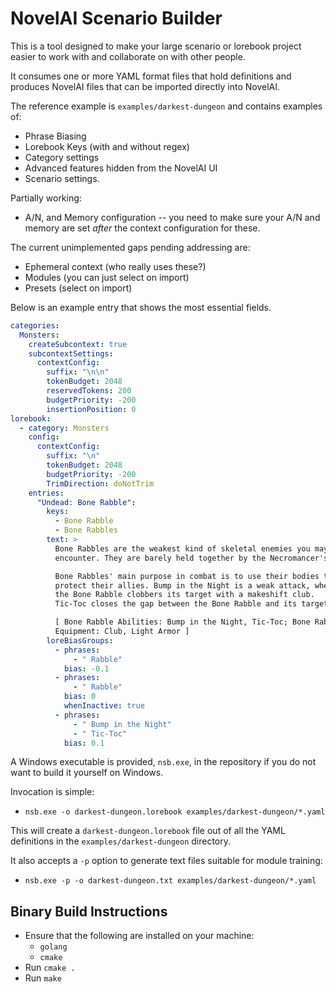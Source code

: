 NovelAI Scenario Builder
========================
This is a tool designed to make your large scenario or lorebook project easier to work with and collaborate on with other people.

It consumes one or more YAML format files that hold definitions and produces NovelAI files that can be imported directly into NovelAI.

The reference example is `examples/darkest-dungeon` and contains examples of:
* Phrase Biasing
* Lorebook Keys (with and without regex)
* Category settings
* Advanced features hidden from the NovelAI UI
* Scenario settings.

Partially working:
* A/N, and Memory configuration -- you need to make sure your A/N and memory are set *after* the context configuration for these.

The current unimplemented gaps pending addressing are:
* Ephemeral context (who really uses these?)
* Modules (you can just select on import)
* Presets (select on import)

Below is an example entry that shows the most essential fields.
```yaml
categories:
  Monsters:
    createSubcontext: true
    subcontextSettings:
      contextConfig:
        suffix: "\n\n"
        tokenBudget: 2048
        reservedTokens: 200
        budgetPriority: -200
        insertionPosition: 0
lorebook:
  - category: Monsters
    config:
      contextConfig:
        suffix: "\n"
        tokenBudget: 2048
        budgetPriority: -200
        TrimDirection: doNotTrim
    entries:
      "Undead: Bone Rabble":
        keys:
          - Bone Rabble
          - Bone Rabbles
        text: >
          Bone Rabbles are the weakest kind of skeletal enemies you may
          encounter. They are barely held together by the Necromancer's magic.

          Bone Rabbles' main purpose in combat is to use their bodies to
          protect their allies. Bump in the Night is a weak attack, where
          the Bone Rabble clobbers its target with a makeshift club.
          Tic-Toc closes the gap between the Bone Rabble and its target.

          [ Bone Rabble Abilities: Bump in the Night, Tic-Toc; Bone Rabble
          Equipment: Club, Light Armor ]
        loreBiasGroups:
          - phrases:
              - " Rabble"
            bias: -0.1
          - phrases:
              - " Rabble"
            bias: 0
            whenInactive: true
          - phrases:
              - " Bump in the Night"
              - " Tic-Toc"
            bias: 0.1
```

A Windows executable is provided, `nsb.exe`, in the repository if you do not want to build it yourself on Windows.

Invocation is simple:
* `nsb.exe -o darkest-dungeon.lorebook examples/darkest-dungeon/*.yaml`

This will create a `darkest-dungeon.lorebook` file out of all the YAML definitions in the `examples/darkest-dungeon` directory.

It also accepts a `-p` option to generate text files suitable for module training:
* `nsb.exe -p -o darkest-dungeon.txt examples/darkest-dungeon/*.yaml`

Binary Build Instructions
-------------------------
* Ensure that the following are installed on your machine:
   - `golang`
   - `cmake`
* Run `cmake .`
* Run `make`
